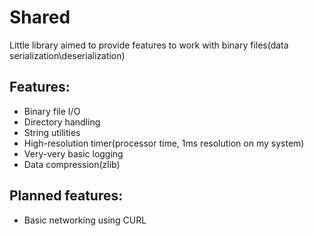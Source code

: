 Shared
======
Little library aimed to provide features to work with binary files(data serialization\deserialization)

Features:
------
* Binary file I/O
* Directory handling
* String utilities
* High-resolution timer(processor time, 1ms resolution on my system)
* Very-very basic logging
* Data compression(zlib)

Planned features:
------
* Basic networking using CURL